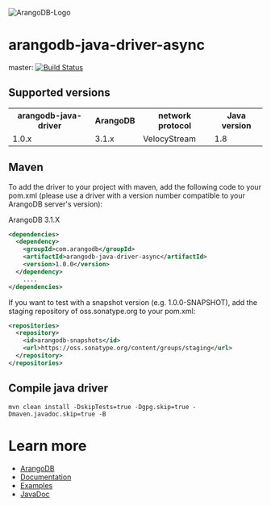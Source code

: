 
![ArangoDB-Logo](https://docs.arangodb.com/assets/arangodb_logo_2016_inverted.png)

# arangodb-java-driver-async

master: [![Build Status](https://secure.travis-ci.org/arangodb/arangodb-java-driver-async.svg?branch=master)](https://travis-ci.org/arangodb/arangodb-java-driver-async)

## Supported versions

<table>
<tr><th>arangodb-java-driver</th><th>ArangoDB</th><th>network protocol</th><th>Java version</th></tr>
<tr><td>1.0.x</td><td>3.1.x</td><td>VelocyStream</td><td>1.8</td></tr>
</table>

## Maven

To add the driver to your project with maven, add the following code to your pom.xml
(please use a driver with a version number compatible to your ArangoDB server's version):

ArangoDB 3.1.X
```XML
<dependencies>
  <dependency>
    <groupId>com.arangodb</groupId>
    <artifactId>arangodb-java-driver-async</artifactId>
    <version>1.0.0</version>
  </dependency>
	....
</dependencies>
```

If you want to test with a snapshot version (e.g. 1.0.0-SNAPSHOT), add the staging repository of oss.sonatype.org to your pom.xml:

```XML
<repositories>
  <repository>
    <id>arangodb-snapshots</id>
    <url>https://oss.sonatype.org/content/groups/staging</url>
  </repository>
</repositories>
```

## Compile java driver

```
mvn clean install -DskipTests=true -Dgpg.skip=true -Dmaven.javadoc.skip=true -B
```	

# Learn more
* [ArangoDB](https://www.arangodb.com/)
* [Documentation](docs/documentation.md)
* [Examples](src/test/java/com/arangodb/example)
* [JavaDoc](http://arangodb.github.io/arangodb-java-driver/javadoc-4_0/index.html)
